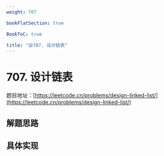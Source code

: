 ```yaml
---
weight: 707

bookFlatSection: true

BookToC: true

title: "😪707. 设计链表"
---
```


# 707. 设计链表

题目地址：[https://leetcode.cn/problems/design-linked-list/](https://leetcode.cn/problems/design-linked-list/)

## 解题思路

## 具体实现

